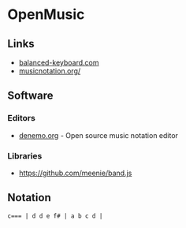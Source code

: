 # OpenMusic

## Links

- [balanced-keyboard.com](http://balanced-keyboard.com)
- [musicnotation.org/](http://musicnotation.org)


## Software

### Editors

- [denemo.org](http://denemo.org/) - Open source music notation editor


### Libraries

- https://github.com/meenie/band.js


## Notation

```
c=== | d d e f# | a b c d | 
```
